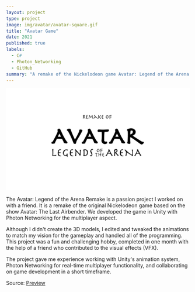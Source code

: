 ```yaml
---
layout: project
type: project
image: img/avatar/avatar-square.gif
title: "Avatar Game"
date: 2021
published: true
labels:
  - C#
  - Photon_Networking
  - GitHub
summary: "A remake of the Nickelodeon game Avatar: Legend of the Arena developed in Unity with Photon Networking for multiplayer."
---
```


<img class="img-fluid" src="../img/avatar/avatar-home-page.png">

The Avatar: Legend of the Arena Remake is a passion project I worked on with a friend. It is a remake of the original Nickelodeon game based on the show Avatar: The Last Airbender. We developed the game in Unity with Photon Networking for the multiplayer aspect.

Although I didn't create the 3D models, I edited and tweaked the animations to match my vision for the gameplay and handled all of the programming. This project was a fun and challenging hobby, completed in one month with the help of a friend who contributed to the visual effects (VFX).

The project gave me experience working with Unity's animation system, Photon Networking for real-time multiplayer functionality, and collaborating on game development in a short timeframe.

 
Source: <a href="https://www.youtube.com/watch?v=ueNx3lF6GQE&t=15s">Preview</a>
